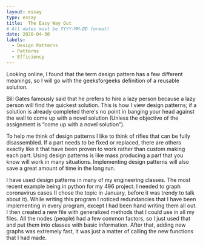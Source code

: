 ```yaml
---
layout: essay
type: essay
title:  The Easy Way Out
# All dates must be YYYY-MM-DD format!
date: 2020-04-30
labels:
  - Design Patterns
  - Patterns
  - Efficiency
---
```


Looking online, I found that the term design pattern has a few different meanings, so I will go with the geeksforgeeks definition of a reusable solution. 

Bill Gates famously said that he prefers to hire a lazy person because a lazy person will find the quickest solution. This is how I view design patterns; if a solution is already completed there's no point in banging your head against the wall to come up with a novel solution (Unless the objective of the assignment is “come up with a novel solution”). 

To help me think of design patterns I like to think of rifles that can be fully disassembled. If a part needs to be fixed or replaced, there are others exactly like it that have been proven to work rather than custom making each part. Using design patterns is like mass producing a part that you know will work in many situations. Implementing design patterns will also save a great amount of time in the long run. 

I have used design patterns in many of my engineering classes. The most recent example being in python for my 496 project. I needed to graph coronavirus cases (I chose the topic in January, before it was trendy to talk about it). While writing this program I noticed redundancies that I have been implementing in every program, except I had been hand writing them all out. I then created a new file with generalized methods that I could use in all my files. All the nodes (people) had a few common factors, so I just used that and put them into classes with basic information. After that, adding new graphs was extremely fast, it was just a matter of calling the new functions that I had made. 
